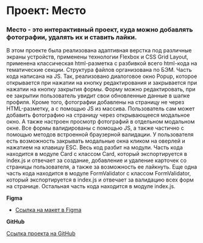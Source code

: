 # Проект: Место

### Место - это интерактивный проект, куда можно добавлять фотографии, удалять их и ставить лайки.

В этом проекте была реализована адаптивная верстка под различные экраны устройств, применены технологии Flexbox и СSS Grid Layout, применена классическая html-разметка с разбивкой всего html-кода на тематические секции.
Структура файлов организована по БЭМ.
Часть кода написана на JS. Так, реализовано диалоговое окно Popup, которое открывается при нажатии на кнопку редактирования и закрывается при нажатии на кнопку закрытия формы. Форму можно редактировать, при ее закрытии пользователь увидит свои обновленные данные в шапке профиля. Кроме того, фотографии добавлены на страницу не через HTML-разметку, а с помощью JS из массива. Пользователь сам может добавить фотографию на страницу через открывающееся модальное окно. А также настроен просмотр фотографий в отдельном модальном окне.
Все формы валидированы с помощью JS, а также частично с помощью методов встроенной браузерной валидации. У пользователя есть возможность закрывать модальные окна кликом на оверлей и нажатием на клавишу ESC.
Весь код разбит на модули. Часть кода находится в модуле Card c классом Card, который экспортируется в index.js и отвечает за создание, добавление и удаление карточек со страницы пользователя, а также за возможность ее лайкнуть. Еще одна часть кода находится в модуле FormValidator с классом FormValidator, который экспортируется в index.js и отвечает за валидацию всех форм на странице. Остальная часть кода находится в модуле index.js.

**Figma**

- [Ссылка на макет в Figma](https://www.figma.com/file/2cn9N9jSkmxD84oJik7xL7/JavaScript.-Sprint-4?node-id=0%3A1)

**GitHub**

[Ссылка проекта на GitHub](https://nargisi.github.io/mesto/)
